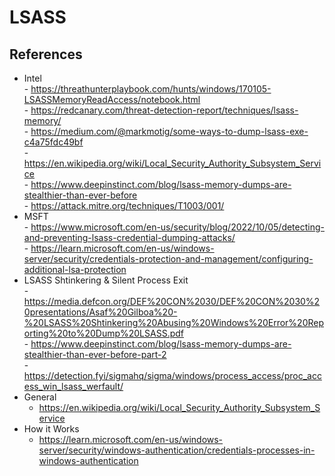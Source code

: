 # LSASS  
  
## References  
- Intel  
	  - https://threathunterplaybook.com/hunts/windows/170105-LSASSMemoryReadAccess/notebook.html  
	  - https://redcanary.com/threat-detection-report/techniques/lsass-memory/  
	  - https://medium.com/@markmotig/some-ways-to-dump-lsass-exe-c4a75fdc49bf  
	  - https://en.wikipedia.org/wiki/Local_Security_Authority_Subsystem_Service  
	  - https://www.deepinstinct.com/blog/lsass-memory-dumps-are-stealthier-than-ever-before  
	  - https://attack.mitre.org/techniques/T1003/001/
- MSFT   
	  - https://www.microsoft.com/en-us/security/blog/2022/10/05/detecting-and-preventing-lsass-credential-dumping-attacks/  
	  - https://learn.microsoft.com/en-us/windows-server/security/credentials-protection-and-management/configuring-additional-lsa-protection  
- LSASS Shtinkering & Silent Process Exit  
	  - https://media.defcon.org/DEF%20CON%2030/DEF%20CON%2030%20presentations/Asaf%20Gilboa%20-%20LSASS%20Shtinkering%20Abusing%20Windows%20Error%20Reporting%20to%20Dump%20LSASS.pdf  
	  - https://www.deepinstinct.com/blog/lsass-memory-dumps-are-stealthier-than-ever-before-part-2  
	  - https://detection.fyi/sigmahq/sigma/windows/process_access/proc_access_win_lsass_werfault/
- General
	- https://en.wikipedia.org/wiki/Local_Security_Authority_Subsystem_Service
- How it Works 
	- https://learn.microsoft.com/en-us/windows-server/security/windows-authentication/credentials-processes-in-windows-authentication
